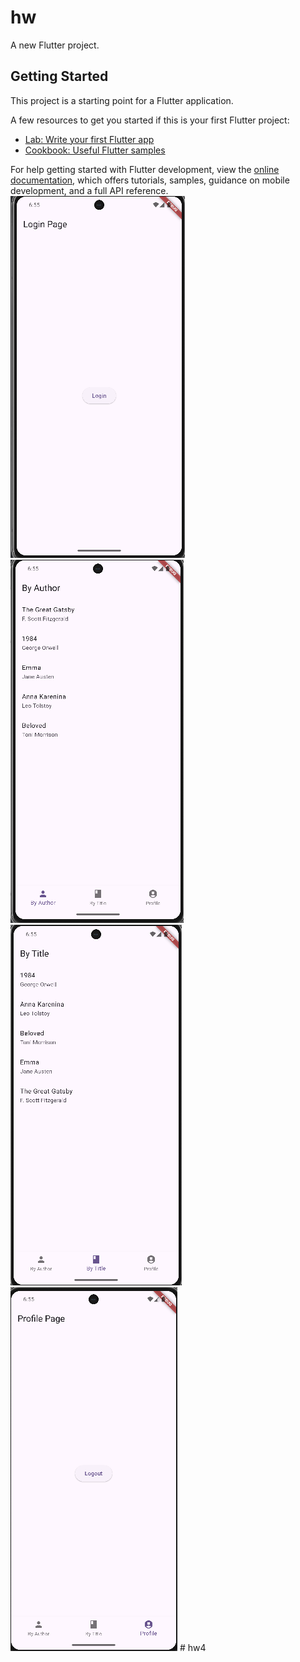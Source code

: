 # hw

A new Flutter project.

## Getting Started

This project is a starting point for a Flutter application.

A few resources to get you started if this is your first Flutter project:

- [Lab: Write your first Flutter app](https://docs.flutter.dev/get-started/codelab)
- [Cookbook: Useful Flutter samples](https://docs.flutter.dev/cookbook)

For help getting started with Flutter development, view the
[online documentation](https://docs.flutter.dev/), which offers tutorials,
samples, guidance on mobile development, and a full API reference.
![alt text](677cc08b6cf7c290179c083c1709b78.png)
![alt text](53a1f0b2ac9ac1435860aa55b95397f.png)
![alt text](e7980f714190083c381f29378faf325.png)
![alt text](23d85a2740dd69bf295c29aa1fc6e4d.png)
#   h w 4 
 
 
